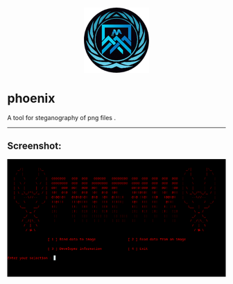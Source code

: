 <p align="center">
  <img 
    width="150"
    height="150"
    src="https://github.com/AdolfMacro/AdolfMacro/blob/main/logo.png"
  >
</p>



# phoenix
A tool for steganography of png files .

-----

## Screenshot:
![menu1](https://github.com/AdolfMacro/phoenix/blob/main/screenshots/1.png?raw=true)
